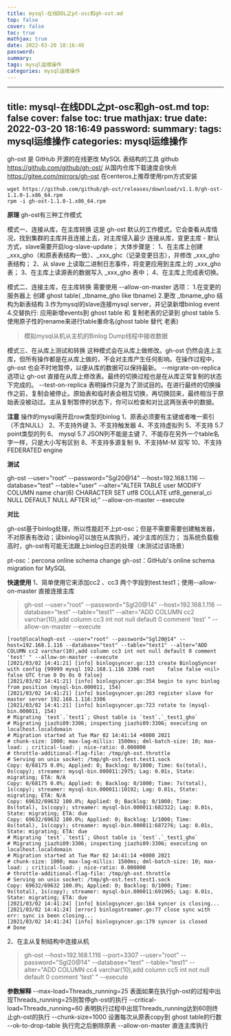```yaml
---
title: mysql-在线DDL之pt-osc和gh-ost.md
top: false
cover: false
toc: true
mathjax: true
date: 2022-03-20 18:16:49
password:
summary:
tags: mysql运维操作
categories: mysql运维操作
---
```

---
title: mysql-在线DDL之pt-osc和gh-ost.md
top: false
cover: false
toc: true
mathjax: true
date: 2022-03-20 18:16:49
password:
summary:
tags: mysql运维操作
categories: mysql运维操作
---
gh-ost 是 GitHub 开源的在线更改 MySQL 表结构的工具
github  https://github.com/github/gh-ost/
从国内仓库下载速度会快点 https://gitee.com/mirrors/gh-ost
在centeros上推荐使用rpm方式安装
~~~
wget https://github.com/github/gh-ost/releases/download/v1.1.0/gh-ost-1.1.0-1.x86_64.rpm
rpm -i gh-ost-1.1.0-1.x86_64.rpm 
~~~

**原理**
gh-ost有三种工作模式

模式一、连接从库，在主库转换
这是 gh-ost 默认的工作模式，它会查看从库情况，找到集群的主库并且连接上去，对主库侵入最少
连接从库，变更主库 - 默认方式，slave需要开启log-slave-update；
大体步骤是：
1、在主库上创建 _xxx_gho（和原表表结构一致）、_xxx_ghc（记录变更日志），并修改 _xxx_gho 表结构；
2、从 slave 上读取二进制日志事件，将变更应用到主库上的 _xxx_gho 表；
3、在主库上读源表的数据写入 _xxx_gho 表中；
4、在主库上完成表切换。

模式二、连接主库，在主库转换
需要使用 --allow-on-master 选项：
1.在变更的服务器上 创建 ghost table( _tbname_gho like tbname)
2.更改 _tbname_gho 结构为新表结构
3.作为mysql的slave连接mysql server，并记录新增binlog event
4.交替执行: 应用新增events到 ghost table 和 复制老表的记录到 ghost table
5.使用原子性的rename来进行table重命名(ghost table 替代 老表)


>模拟mysql从机从主机的Binlog Dump线程中接收数据

模式三、在从库上测试和转换
这种模式会在从库上做修改。gh-ost 仍然会连上主库，但所有操作都是在从库上做的，不会对主库产生任何影响。在操作过程中，gh-ost 也会不时地暂停，以便从库的数据可以保持最新。
--migrate-on-replica 选项让 gh-ost 直接在从库上修改表。最终的切换过程也是在从库正常复制的状态下完成的。
--test-on-replica 表明操作只是为了测试目的。在进行最终的切换操作之前，复制会被停止。原始表和临时表会相互切换，再切换回来，最终相当于原始表没被动过。主从复制暂停的状态下，你可以检查和对比这两张表中的数据。



**注意**
操作的mysql需开启row类型的binlog
1、原表必须要有主键或者唯一索引（不含NULL）
2、不支持外键
3、不支持触发器
4、不支持虚拟列
5、不支持 5.7 point类型的列
6、 mysql 5.7 JSON列不能是主键
7、不能存在另外一个table名字一样，只是大小写有区别
8、不支持多源复制
9、不支持M-M 双写
10、不支持FEDERATED engine


**测试**

gh-ost --user="root" --password="Sgl20@14" --host=192.168.1.116 --database="test" --table="user" --alter="ALTER TABLE user MODIFY COLUMN name char(6) CHARACTER SET utf8 COLLATE utf8_general_ci NULL DEFAULT NULL AFTER id;" --allow-on-master --execute



**对比**

gh-ost基于binlog处理，所以性能赶不上pt-osc；但是不需要需要创建触发器，不对原表有改动；读binlog可以放在从库执行，减少主库的压力；
当系统负载极高时，gh-ost有可能无法跟上binlog日志的处理（未测试过该场景）


pt-osc：percona online schema change
gh-ost：GitHub's online schema migration for MySQL







**快速使用**
1、简单使用它来添加cc2 、cc3 两个字段到test.test1；使用--allow-on-master 直接连接主库
>gh-ost --user="root" --password="Sgl20@14" --host=192.168.1.116 --database="test" --table="test1" --alter="ADD COLUMN cc2 varchar(10),add column cc3 int not null default 0 comment 'test' " --allow-on-master --execute
~~~
[root@localhogh-ost --user="root" --password="Sgl20@14" --host=192.168.1.116 --database="test" --table="test1" --alter="ADD COLUMN cc2 varchar(10),add column cc3 int not null default 0 comment 'test' " --allow-on-master --execute
[2021/03/02 14:41:21] [info] binlogsyncer.go:133 create BinlogSyncer with config {99999 mysql 192.168.1.116 3306 root    false false <nil> false UTC true 0 0s 0s 0 false}
[2021/03/02 14:41:21] [info] binlogsyncer.go:354 begin to sync binlog from position (mysql-bin.000011, 154)
[2021/03/02 14:41:21] [info] binlogsyncer.go:203 register slave for master server 192.168.1.116:3306
[2021/03/02 14:41:21] [info] binlogsyncer.go:723 rotate to (mysql-bin.000011, 154)
# Migrating `test`.`test1`; Ghost table is `test`.`_test1_gho`
# Migrating jiazhi09:3306; inspecting jiazhi09:3306; executing on localhost.localdomain
# Migration started at Tue Mar 02 14:41:14 +0800 2021
# chunk-size: 1000; max-lag-millis: 1500ms; dml-batch-size: 10; max-load: ; critical-load: ; nice-ratio: 0.000000
# throttle-additional-flag-file: /tmp/gh-ost.throttle 
# Serving on unix socket: /tmp/gh-ost.test.test1.sock
Copy: 0/68175 0.0%; Applied: 0; Backlog: 0/1000; Time: 6s(total), 0s(copy); streamer: mysql-bin.000011:2975; Lag: 0.01s, State: migrating; ETA: N/A
Copy: 0/68175 0.0%; Applied: 0; Backlog: 0/1000; Time: 7s(total), 1s(copy); streamer: mysql-bin.000011:10192; Lag: 0.01s, State: migrating; ETA: N/A
Copy: 69632/69632 100.0%; Applied: 0; Backlog: 0/1000; Time: 8s(total), 1s(copy); streamer: mysql-bin.000011:682322; Lag: 0.01s, State: migrating; ETA: due
Copy: 69632/69632 100.0%; Applied: 0; Backlog: 1/1000; Time: 8s(total), 1s(copy); streamer: mysql-bin.000011:687276; Lag: 0.01s, State: migrating; ETA: due
# Migrating `test`.`test1`; Ghost table is `test`.`_test1_gho`
# Migrating jiazhi09:3306; inspecting jiazhi09:3306; executing on localhost.localdomain
# Migration started at Tue Mar 02 14:41:14 +0800 2021
# chunk-size: 1000; max-lag-millis: 1500ms; dml-batch-size: 10; max-load: ; critical-load: ; nice-ratio: 0.000000
# throttle-additional-flag-file: /tmp/gh-ost.throttle 
# Serving on unix socket: /tmp/gh-ost.test.test1.sock
Copy: 69632/69632 100.0%; Applied: 0; Backlog: 0/1000; Time: 9s(total), 1s(copy); streamer: mysql-bin.000011:691965; Lag: 0.01s, State: migrating; ETA: due
[2021/03/02 14:41:24] [info] binlogsyncer.go:164 syncer is closing...
[2021/03/02 14:41:24] [error] binlogstreamer.go:77 close sync with err: sync is been closing...
[2021/03/02 14:41:24] [info] binlogsyncer.go:179 syncer is closed
# Done

~~~

2、在主从复制结构中连接从机


>gh-ost --host=192.168.1.116 --port=3307 --user="root" --password="Sgl20@14" --database="test"  --table="test1" --alter="ADD COLUMN cc4 varchar(10),add column cc5 int not null default 0 comment 'test' "  --execute


**参数解释**
--max-load=Threads_running=25 表面如果在执行gh-ost的过程中出现Threads_running=25则暂停gh-ost的执行
--critical-load=Threads_running=60 表明执行过程中出现Threads_running达到60则终止gh-ost的执行
--chunk-size=1000 设置每次从原表copy到 ghost table的行数
--ok-to-drop-table 执行完之后删除原表
--allow-on-master 直连主库执行


